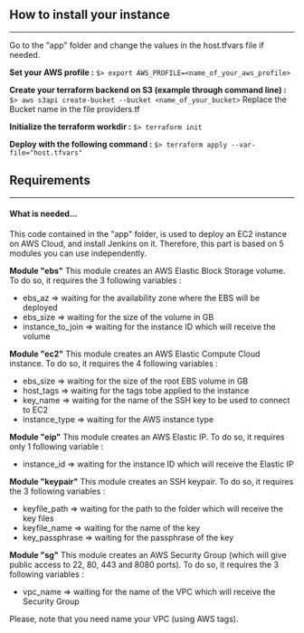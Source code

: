 ## How to install your instance

---

Go to the "app" folder and change the values in the host.tfvars file if needed.

**Set your AWS profile :**
`$> export AWS_PROFILE=<name_of_your_aws_profile>`

**Create your terraform backend on S3 (example through command line) :**
`$> aws s3api create-bucket --bucket <name_of_your_bucket>`
Replace the Bucket name in the file providers.tf

**Initialize the terraform workdir :**
`$> terraform init`

**Deploy with the following command :**
`$> terraform apply --var-file="host.tfvars"`

## Requirements

---

#### What is needed...

This code contained in the "app" folder, is used to deploy an EC2 instance on AWS Cloud, and install Jenkins on it. Therefore, this part is based on 5 modules you can use independently.

**Module "ebs"**
This module creates an AWS Elastic Block Storage volume.
To do so, it requires the 3 following variables :

* ebs_az              => waiting for the availability zone where the EBS will be deployed
* ebs_size            => waiting for the size of the volume in GB
* instance_to_join    => waiting for the instance ID which will receive the volume

**Module "ec2"**
This module creates an AWS Elastic Compute Cloud instance.
To do so, it requires the 4 following variables :

* ebs_size        => waiting for the size of the root EBS volume in GB
* host_tags       => waiting for the tags tobe applied to the instance
* key_name        => waiting for the name of the SSH key to be used to connect to EC2
* instance_type   => waiting for the AWS instance type

**Module "eip"**
This module creates an AWS Elastic IP.
To do so, it requires only 1 following variable :

* instance_id => waiting for the instance ID which will receive the Elastic IP

**Module "keypair"**
This module creates an SSH keypair.
To do so, it requires the 3 following variables :

* keyfile_path    => waiting for the path to the folder which will receive the key files
* keyfile_name    => waiting for the name of the key
* key_passphrase  => waiting for the passphrase of the key

**Module "sg"**
This module creates an AWS Security Group (which will give public access to 22, 80, 443 and 8080 ports).
To do so, it requires the 3 following variables :

* vpc_name => waiting for the name of the VPC which will receive the Security Group

Please, note that you need name your VPC (using AWS tags).
